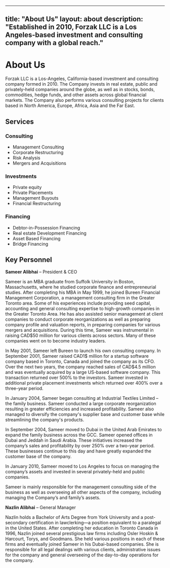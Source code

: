 ---
title: "About Us"
layout: about
description: "Established in 2010, Forzak LLC is a Los Angeles-based investment and consulting company with a global reach."
-------------

# About Us

Forzak LLC is a Los-Angeles, California-based investment and consulting company formed in 2010. The Company invests in real estate, public and privately-held companies around the globe, as well as in stocks, bonds, commodities, hedge funds, and other assets across global financial markets. The Company also performs various consulting projects for clients based in North America, Europe, Africa, Asia and the Far East.

## Services

### Consulting

- Management Consulting
- Corporate Restructuring
- Risk Analysis
- Mergers and Acquisitions

### Investments

- Private equity
- Private Placements
- Management Buyouts
- Financial Restructuring

### Financing

- Debtor-in-Possession Financing
- Real estate Development Financing
- Asset Based Financing
- Bridge Financing

## Key Personnel

**Sameer Alibhai** – President & CEO

Sameer is an MBA graduate from Suffolk University in Boston, Massachusetts, where he studied corporate finance and entrepreneurial studies. After completing his MBA in May 1999, he joined Bureen Financial Management Corporation, a management consulting firm in the Greater Toronto area. Some of his experiences include providing seed capital, accounting and general consulting expertise to high-growth companies in the Greater Toronto Area. He has also assisted senior management at client companies to conduct corporate reorganizations as well as preparing company profile and valuation reports, in preparing companies for various mergers and acquisitions. During this time, Sameer was instrumental in raising CAD\$50 million for various clients across sectors. Many of these companies went on to become industry leaders.

In May 2001, Sameer left Bureen to launch his own consulting company. In September 2001, Sameer raised CAD1\$ million for a startup software company based in Toronto, Canada and joined the company as its CFO. Over the next two years, the company reached sales of CAD\$4.5 million and was eventually acquired by a large US-based software company. This transaction returned over 500% to the investors. Sameer invested in additional private placement investments which returned over 400% over a three-year period.

In January 2004, Sameer began consulting at Industrial Textiles Limited – the family business. Sameer conducted a large corporate reorganization resulting in greater efficiencies and increased profitability. Sameer also managed to diversify the company's supplier base and customer base while streamlining the company's products.

In September 2004, Sameer moved to Dubai in the United Arab Emirates to expand the family business across the GCC. Sameer opened offices in Dubai and Jeddah in Saudi Arabia. These initiatives increased the company’s sales and profitability by over 250% over a two-year period. These businesses continue to this day and have greatly expanded the customer base of the company.

In January 2010, Sameer moved to Los Angeles to focus on managing the company’s assets and invested in several privately-held and public companies.

Sameer is mainly responsible for the management consulting side of the business as well as overseeing all other aspects of the company, including managing the Company’s and family’s assets.

**Nazlin Alibhai** – General Manager

Nazlin holds a Bachelor of Arts Degree from York University and a post-secondary certification in lawclerking—a position equivalent to a paralegal in the United States. After completing her education in Toronto Canada in 1996, Nazlin joined several prestigious law firms including Osler Hoskin & Harcourt, Torys, and Goodmans. She held various positions in each of these firms and eventually joined Sameer in his Dubai-based companies. She is responsible for all legal dealings with various clients, administrative issues for the company and general overseeing of the day-to-day operations for the company.

